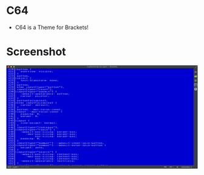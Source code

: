 # C64

* C64 is a Theme for Brackets!

# Screenshot

![HTML Screenshot](https://github.com/DerFu/c64_bracket_theme/blob/master/HTML.png)
